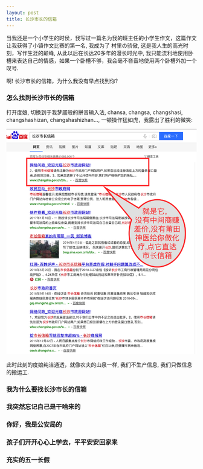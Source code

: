 ```yaml
---
layout: post
title: 长沙市长的信箱
---
```


当我还是一个小学生的时侯，我写过一篇名为我的班主任的小学生作文，这篇作文让我获得了小镇作文比赛的第一名, 我成为了 村里の骄傲, 这是我人生的高光时刻，写作生涯的颠峰, 从此以后在长达20多年的漫长时光中, 我只能流利地使用卧槽来表达自己的情感，如果一个卧槽不够，我会毫不吝啬地使用两个卧槽外加一个叹号. 

啊! 长沙市长的信箱，为什么我没有早点找到你?


### 怎么找到长沙市长的信箱

打开度娘, 切换到于我梦靥般的拼音输入法, chansa, changsa, changshasi, changshashizan, changshashizhan..., 一顿操作猛如虎，我露出了胜利的微笑:

![](/images/Snip20190501_29.png)

此时此刻的度娘纯洁通透，就像农夫的山泉一样, 我们不生产信息, 我们只做信息的搬运工.


### 我为什么要找长沙市长的信箱


### 我突然忘记自己是干啥来的

### 你好，我是公安局的

### 孩子们开开心心上学去，平平安安回家来

### 充实的五一长假
